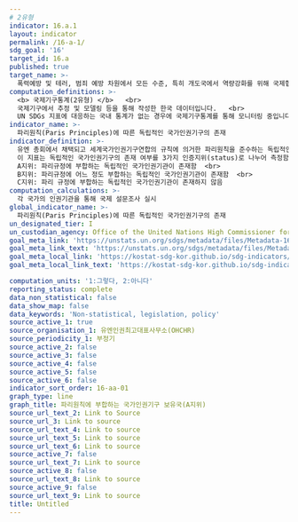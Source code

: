 ```yaml
---
# 2유형 
indicator: 16.a.1
layout: indicator
permalink: /16-a-1/
sdg_goal: '16'
target_id: 16.a
published: true
target_name: >-
  폭력예방 및 테러, 범죄 예방 차원에서 모든 수준, 특히 개도국에서 역량강화를 위해 국제협력 등을 포함하여 관련된 국내 제도 강화
computation_definitions: >-
  <b> 국제기구통계(2유형) </b>   <br>
  국제기구에서 추정 및 모델링 등을 통해 작성한 한국 데이터입니다.   <br>
  UN SDGs 지표에 대응하는 국내 통계가 없는 경우에 국제기구통계를 통해 모니터링 중입니다. 
indicator_name: >-
  파리원칙(Paris Principles)에 따른 독립적인 국가인권기구의 존재
indicator_definition: >-
  유엔 총회에서 채택되고 세계국가인권기구연합의 규칙에 의거한 파리원칙을 준수하는 독립적인 국가 인권기관의 존재 여부 측정
  이 지표는 독립적인 국가인권기구의 존재 여부를 3가지 인증지위(status)로 나누어 측정함   <br>
  A지위: 파리규정에 부합하는 독립적인 국가인권기관이 존재함  <br>
  B지위: 파리규정에 어느 정도 부합하는 독립적인 국가인권기관이 존재함  <br>
  C지위: 파리 규정에 부합하는 독립적인 국가인권기관이 존재하지 않음
computation_calculations: >-
  각 국가의 인권기관을 통해 국제 설문조사 실시
global_indicator_name: >-
  파리원칙(Paris Principles)에 따른 독립적인 국가인권기구의 존재
un_designated_tier: I
un_custodian_agency: Office of the United Nations High Commissioner for Human Rights (OHCHR)
goal_meta_link: 'https://unstats.un.org/sdgs/metadata/files/Metadata-16-0a-01.pdf'
goal_meta_link_text: 'https://unstats.un.org/sdgs/metadata/files/Metadata-16-0a-01.pdf'
goal_meta_local_link: 'https://kostat-sdg-kor.github.io/sdg-indicators/public/data/Metadata-16-0a-01_KOR.pdf'
goal_meta_local_link_text: 'https://kostat-sdg-kor.github.io/sdg-indicators/public/data/Metadata-16-0a-01_KOR.pdf'

computation_units: '1:그렇다, 2:아니다'
reporting_status: complete
data_non_statistical: false
data_show_map: false
data_keywords: 'Non-statistical, legislation, policy'
source_active_1: true
source_organisation_1: 유엔인권최고대표사무소(OHCHR)
source_periodicity_1: 부정기
source_active_2: false
source_active_3: false
source_active_4: false
source_active_5: false
source_active_6: false
indicator_sort_order: 16-aa-01
graph_type: line
graph_title: 파리원칙에 부합하는 국가인권기구 보유국(A지위) 
source_url_text_2: Link to Source
source_url_3: Link to source
source_url_text_4: Link to source
source_url_text_5: Link to source
source_url_text_6: Link to source
source_active_7: false
source_url_text_7: Link to source
source_active_8: false
source_url_text_8: Link to source
source_active_9: false
source_url_text_9: Link to source
title: Untitled
---
```

